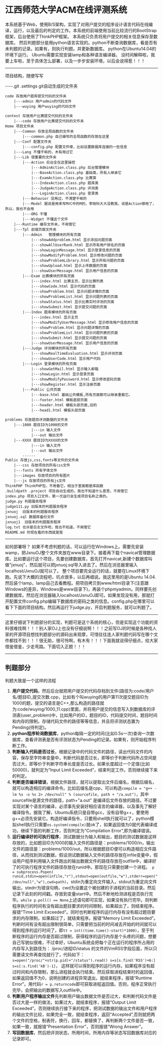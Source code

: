 # 江西师范大学ACM在线评测系统
本系统基于Web，使用B/S架构，实现了对用户提交的程序设计语言代码在线编译，运行，以及最后的判定的工作。本系统的前端使用当前比较流行的BootStrap框架，后台使用了ThinkPHP框架。
本系统只负责将用户提交的相关信息保存至数据库。
然后判题部分是用python语言实现的。python不断查询数据库，看是否有未判题的记录。如果有，则执行判题。并更新数据库。
python在Ubuntu14.04的环境下运行。
Ubuntu需要实现安装lamp和各种语言编译器。
没时间解释啦，我要上车啦，至于具体怎么部署，以及一步步安装环境，以后会说得惹！！！

------------
项目结构，随便写写

----.git .settings  git自动生成的文件夹

	code 存放用户题库提交代码的文件夹
		|---admin 用户admin的代码文件
		|---wuying 用户wuying的代码文件
			
	contest 存放用户比赛提交代码的文件夹
		|---code 存放用户比赛提交代码的文件夹
	Home 项目文件夹
		|---Common 存放全局函数的文件夹
			|---common.php 自己编写的全局函数的存放在这里
		|---Conf 配置文件夹
			|---config.php 配置文件喽，比如设置数据库连接的一些信息
		|---Lang 不懂干嘛的，木有用过它
		|---Lib 很重要的文件夹
			|---Action 后台全在这里操控
				|---AdminAction.class.php 后台管理模块
				|---BaseAction.class.php 基础类，所有人继承它
				|---ExamAction.class.php 比赛类
				|---IndexAction.class.php 题库类
				|---JudgeAction.class.php 评测类
				|---LoginAction.class.php 登录类
			|---Behavior 没用过，不清楚干嘛的
			|---Model 据说是用来写MVC中的M的，李晓科大大没教我，说是Action够用了，所以，我也不会用
			|---ORG 不懂
			|---Widget 不懂这个文件
		|---Runtime 缓存文件夹，不用管它
		|---Tpl 前端页面文件夹
			|---Admin 	管理模块的所有页面
				|---showAddproblem.html 显示添加问题页面
				|---showAllUserRank.html 显示所有用户排名的页面
				|---showLoginMessage.html 显示登录信息的页面
				|---showModifyProblem.html 显示修改问题的页面
				|---showProblemLibrary.html 显示所有问题的页面
				|---showUpload.html 显示上传数据的页面	
				|---showUserMessage.html 显示用户信息的页面
			|---Exam 比赛模块的所有页面
				|---index.html 比赛主页，显示比赛列表
				|---showCode.html 显示代码的页面
				|---showProblem.html 显示问题详情的页面
				|---showProblemList.html 显示问题列表的页面
				|---showStatus.html 显示比赛实时评测的页面
				|---showSubmit.html 显示提交问题的页面
			|---Index 题库模块的所有页面
				|---index.html 显示主页
				|---showModifyUserMessage.html 显示修改用户信息的页面
				|---showProblem.html 显示问题详情的页面
				|---showProblemList.html 显示问题列表的页面
				|---showSubmit.html 显示提交问题的页面
				|---showUserMessage.html 显示用户信息的页面
			|---Judge 评测模块的所有页面
				|---showRealTimeEvaluation.html 显示评测页面
				|---showUserCode.html 显示用户代码
			|---Login 登录模块的所有页面
				|---showGetMail.html 显示输入邮箱
				|---showLogin.html 显示登录页面
				|---showModifyPassword.html 显示修改密码页面
				|---showRegister.html 显示注册页面
			|---Public 公共页面
				|---base.html 基础公共模板,所有页面都可以继承重载它。
				|---footer.html 模板底部页面
				|---header.html 模板头部页面,旧的
				|---head1.html 模板头部页面
		
	problems 存放题目评测数据的文件夹
		|---1000 题目ID为1000的文件
				|---in 输入文件
				|---out 输出文件
		|---XXXX 题目ID为XXXX的文件
				|---in 输入文件
				|---out 输出文件
			......
	Public 存放js,css,fonts等文件的文件夹
		|---css 存放项目的所有css文件
		|---fonts 所有字体文件
		|---images 存放项目的所有图片
		|---js 存放项目的所有js文件
	ThinkPHP ThinkPHP包，不用看它，相当于里面都是库函数
	.buildpath .project 项目自动生成的，我也不知道什么意思，不用管它
	index.php 项目入口文件，第一次运行会生成项目名称之类的。
	judge.py 判题服务程序
	judge111.py 旧版本的判题服务程序
	jxnuoj  旧版本的判题服务程序
	jxnuoj.sql 数据库备份文件
	jxnuoj1  旧版本的判题服务程序
	log.txt 也许是日志文件吧，我也不知道，不用管它
	README.md 你现在看的东西就是我


	

	
 


----------

如何部署呀？
如果不考虑判题的话，可以运行在Windows上。需要先安装wamp，把JxnuOJ整个文件夹放在www目录下。接着再下载个navicat管理数据库。比如要运行这个项目，先要创建数据库，首先打开navicat,新建个数据库叫做"jxnuoj"，然后就可以把jxnuoj.sql导入进去了。然后在浏览器里输入localhost/JxnuOJ就可以了。
整个项目要完全运行的话，就要在Linux环境下跑。先说下大概的流程吧，坑点很多，以后再细说。我这里用的是Ubuntu 14.04.然后装个lamp，lamp自己去看教程。把项目拷贝到www/html目录下(注意跟Windows的差异，Windows是www目录下)，再装个phpmyadmin。同样要先创建数据库。然后在浏览器输入localhost/JxnuOJ即可。如果发现没有用，那就打开配置文件config.php编辑下数据库的密码之类的信息。config.php在哪里可以看下下面的项目结构。然后再运行下judge.py，开启判题服务，就可以判题了。

----------
这里仔细说下判题部分的实现，判题可是这个系统的核心，但是实现这个功能的资料很难找啊！！！别人家OJ上也没有仔细说啊！！！之前写OJ的时候是各种找人家的开源项目想找判题部分的源码出来观摩，可惜往往连人家判题代码写在哪个文件都找不到！！！很无助，很可怜啊，有木有！！！下面我就说得仔细点，给大家借鉴借鉴，少走弯路。下面切入正题！！！

----------
## 判题部分 ##
判题大致是一个这样的流程

1. **用户提交代码**，然后后台就把用户提交的代码存档到文件(路径为:code/用户名/题目ID_提交次数.cpp，比如有个叫wuying的用户第11次提交题目ID为1000的题，提交的语言是C++,那么构造的路径就为:code/wuying/1000\_11.cpp)里面，并将用户提交的信息写入到数据库的评测表(user\_problem)中，比如用户的ID，题目的ID，代码提交时间，题目时间和内存的限制，存储代码文件的路径等等信息，并且将评测状态置为Pending(待判定)。
2. **python程序轮询数据库**，python每隔一定的时间(比如0.5s一次)查询一次数据库，查看评测表是否有评测状态为Pending的记录。如果有，则开始程序判断工作。
3. **判断输入代码是否过长**，根据记录中的代码文件的路径，读出代码文件的内容，保存至字符串变量中，判断代码是否过长，即等价于判断代码所占空间是否过大，即等价于判断字符串长度是否过长。如果长度超过一个定值(比如50000)，就判定为“Input Limit Exceeded”，结束判定工作。否则继续接下来的判定。
4. **判断是否编译错误**，根据文件路径，就可以提取出文件后缀名，根据后缀名，就可以构造相应的编译命令。比如后缀名是cpp，可以构造`compile = "g++ -lm %s -o %s 2> /dev/null" % (sourcefile, path + "/a.out")`，其中sourcefile是源文件的路径，path+"a.out" 是编译后文件存放的路径。不过要实现对某个语言的编译，必须事先安装好相应语言的编译器，以及事先了解好编译指令。据我了解，Ubuntu系统只是自带gcc，没有自带g++，要使用g++必须先安装它。构造好编译指令，只要用shell执行就可以了，python模拟shell执行只需要`os.system(compile)`就ok了，如果返回值为0就代表编译成功，继续下面的判断工作，否则判定为“Compilation Error”,即为编译错误。
5. **运行编译好的可执行程序**，测试数据分为输入和输出，题目的测试数据是这样存放的，比如题目ID为1000的输入文件的路径是：problems/1000/in，输出文件的路径是：problems/1000/out，所以根据题目ID便可以构造相应文件路径，从而找到测试数据，假设测试数据输入文件的路径存放在infile变量中，假设用户程序利用输入文件跑出的输出数据文件的路径存放在outfile中，编译好了的可执行程序文件的路径存放在runid中。那现在只需要创建一个进程。` p = subprocess.Popen( runid,stdin=open(infile,"r"),stdout=open(outfile,"w"),stderr=open("/dev/null","w"),cwd=path)`，stdin为重定向文件输入，stdout为重定向文件输出，stedrr为错误句柄，cwd为设置这个被创建的子进程的当前目录。然后记录下此刻的时间戳。存放到变量start中。然后不断地检测进程是否执行完毕。`while p.poll() == None`上述语句即可实现，如果没有执行完毕。则判断程序执行的时间有没有超出题目要求的时间限制，如果超出了，则结束程序。报错“Time Limit Exceeded”。同时也判断程序的运行内存有没有超过题目要求的内存限制，如果超过了，就结束程序。报错“Memory Limit Exceeded”。判断时间有没有超出限制很简单，只需要把当前的时间减去开始的时间就可以得到程序的运行时间了，即`tt = int((time.time()-start)*1000)`，至于判断程序的运行内存是否超过限制，获得程序的运行内存是个头疼的问题，想要自己写貌似很难，不过幸好，Ubuntu系统会把每个正在运行的程序所占用的内存写入到路径为： /proc/进程ID/status 的文件的VmRSS字段后面，所以只需要读文件再查找就行了，代码如下：`s=open("/proc/"+str(p.pid)+"/status").read()
        s=s[s.find('RSS')+6:]
        s=s[:s.find('kB')-1]`，
这样就可以得到程序的运行内存。如果程序没有超过时间和内存限制，那么进程就会执行结束。然后获取进程结束时的返回值，如果返回值不为0，说明创建的进程异常退出，就结束程序，报错“Runtime Error”。用代码`r = p.returncode`即可获取进程返回值。否则，程序正常执行完毕，会把输出的数据写入outfile中。
6. **判断用户程序输出文件**先判断用户输出数据文件是否过大，和判断代码文件是否过大是一样的做法，如果过大，就结束程序，报错“Output Limit Exceeded”。否则继续执行接下来的程序，把测试数据的输出文件和用户程序的输出文件比较，如果完全一致，就结束程序，返回“Accepted”,否则就把两个文件的空格，制表符，换行，回车，都替换了，再判断两个文件是否一致，如果一致，就报错“Presentation Error”，否则报错“Wrong Answer”。
7. **写回数据库**，然后把评测状态，所用时间，所用内存等状态写回数据库对应的记录即可。




